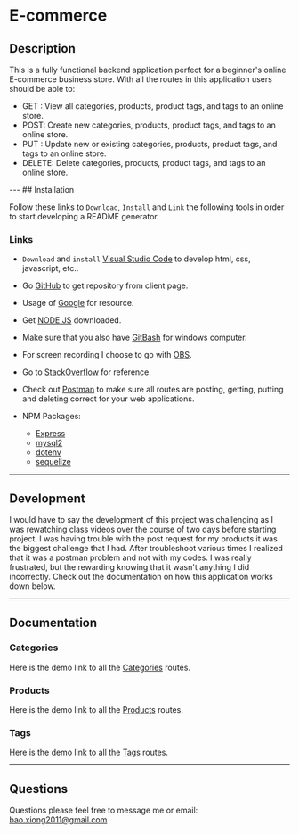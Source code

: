 # E-commerce

## Description
This is a fully functional backend application perfect for a beginner's online E-commerce business store. With all the routes in this application users should be able to:
<ul>
<li>GET : View all categories, products, product tags, and tags to an online store.</li>
<li>POST: Create new categories, products, product tags, and tags to an online store. </li>
<li>PUT : Update new or existing categories, products, product tags, and tags to an online store.</li>
<li>DELETE: Delete categories, products, product tags, and tags to an online store.</li>
</ul>
---
## Installation 

Follow these links to `Download`, `Install` and `Link` the following tools in order to start developing a README generator.

### Links
-  `Download` and `install` [Visual Studio Code](https://code.visualstudio.com/) to develop html, css, javascript, etc..
-  Go [GitHub](http://www.github.com) to get repository from client page.
-  Usage of [Google](http://www.google.com) for resource.
-  Get [NODE.JS](https://nodejs.org/en/) downloaded.
-  Make sure that you also have [GitBash](https://git-scm.com/downloads) for windows computer.
-  For screen recording I choose to go with [OBS](https://obsproject.com/).
-  Go to [StackOverflow](https://stackoverflow.com/) for reference.
-  Check out [Postman](https://www.postman.com/) to make sure all routes are posting, getting, putting and deleting correct for your web applications. 

-  NPM Packages: 
    -  [Express](https://www.npmjs.com/package/express)
    -  [mysql2](https://www.npmjs.com/package/mysql)
    -  [dotenv](https://www.npmjs.com/package/dotenv)
    -  [sequelize](https://www.npmjs.com/package/sequelize)

---
## Development

I would have to say the development of this project was challenging as I was rewatching class videos over the course of two days before starting project. I was having trouble with the post request for my products it was the biggest challenge that I had. After troubleshoot various times I realized that it was a postman problem and not with my codes. I was really frustrated, but the rewarding knowing that it wasn't anything I did incorrectly. Check out the documentation on how this application works down below. 

---
## Documentation

### Categories
Here is the demo link to all the [Categories](https://youtu.be/SpEq1DenCpM) routes.

### Products
Here is the demo link to all the [Products](https://youtu.be/1xT4yvfVFRY) routes.

### Tags
Here is the demo link to all the [Tags](https://youtu.be/F2w0V5801YE) routes.

---
## Questions

Questions please feel free to message me or email: bao.xiong2011@gmail.com